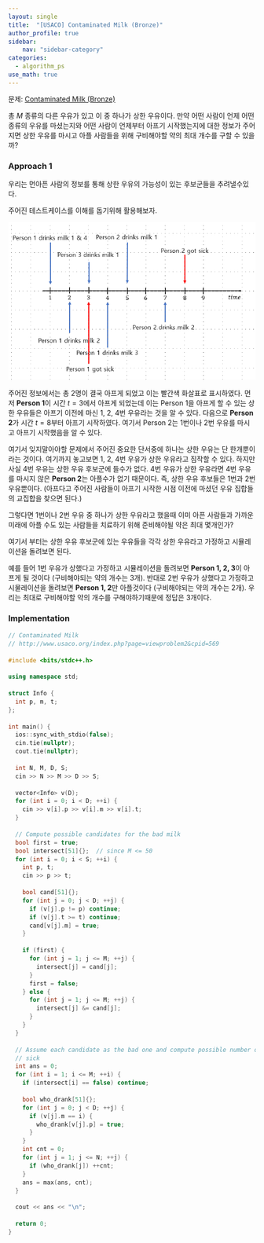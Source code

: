 ```yaml
---
layout: single
title:  "[USACO] Contaminated Milk (Bronze)"
author_profile: true
sidebar:
    nav: "sidebar-category"
categories:
  - algorithm_ps
use_math: true
---
```


문제: [Contaminated Milk (Bronze)](http://www.usaco.org/index.php?page=viewproblem2&cpid=569)

총 $M$ 종류의 다른 우유가 있고 이 중 하나가 상한 우유이다. 
만약 어떤 사람이 언제 어떤 종류의 우유를 마셨는지와 어떤 사람이 언제부터 아프기 시작했는지에 대한 정보가 주어지면 상한 우유를 마시고 아플 사람들을 위해 구비해야할 약의 최대 개수를 구할 수 있을까?

### Approach 1
우리는 먼아픈 사람의 정보를 통해 상한 우유의 가능성이 있는 후보군들을 추려낼수있다.

주어진 테스트케이스를 이해를 돕기위해 활용해보자.

![contamilted milk img 1](/assets/image/algorithm_ps/contaminated_milk_bronze/contaminated_milk_bronze_img_1.png)

주어진 정보에서는 총 2명이 결국 아프게 되었고 이는 빨간색 화살표로 표시하였다.
먼저 **Person 1**이 시간 $t=3$에서 아프게 되었는데 이는 Person 1을 아프게 할 수 있는 상한 우유들은 아프기 이전에 마신 1, 2, 4번 우유라는 것을 알 수 있다. 
다음으로 **Person 2**가 시간 $t=8$부터 아프기 시작하였다. 여기서 Person 2는 1번이나 2번 우유를 마시고 아프기 시작했음을 알 수 있다.

여기서 잊지말아야할 문제에서 주어진 중요한 단서중에 하나는 상한 우유는 단 한개뿐이라는 것이다. 여기까지 놓고보면 1, 2, 4번 우유가 상한 우유라고 짐작할 수 있다. 하지만 사실 4번 우유는 상한 우유 후보군에 들수가 없다. 4번 우유가 상한 우유라면 4번 우유를 마시지 않은 **Person 2**는 아플수가 없기 때문이다. 즉, 상한 우유 후보들은 1번과 2번 우유뿐이다. (아프다고 주어진 사람들이 아프기 시작한 시점 이전에 마셨던 우유 집합들의 교집합을 찾으면 된다.)

그렇다면 1번이나 2번 우유 중 하나가 상한 우유라고 했을때 이미 아픈 사람들과 가까운 미래에 아플 수도 있는 사람들을 치료하기 위해 준비해야될 약은 최대 몇개인가? 

여기서 부터는 상한 우유 후보군에 있는 우유들을 각각 상한 우유라고 가정하고 시뮬레이션을 돌려보면 된다.  

예를 들어 1번 우유가 상했다고 가정하고 시뮬레이션을 돌려보면 **Person 1, 2, 3**이 아프게 될 것이다 (구비해야되는 약의 개수는 3개). 반대로 2번 우유가 상했다고 가정하고 시물레이션을 돌려보면 **Person 1, 2**만 아플것이다 (구비해야되는 약의 개수는 2개). 우리는 최대로 구비해야할 약의 개수를 구해야하기때문에 정답은 3개이다.

### Implementation
```cpp
// Contaminated Milk
// http://www.usaco.org/index.php?page=viewproblem2&cpid=569

#include <bits/stdc++.h>

using namespace std;

struct Info {
  int p, m, t;
};

int main() {
  ios::sync_with_stdio(false);
  cin.tie(nullptr);
  cout.tie(nullptr);

  int N, M, D, S;
  cin >> N >> M >> D >> S;

  vector<Info> v(D);
  for (int i = 0; i < D; ++i) {
    cin >> v[i].p >> v[i].m >> v[i].t;
  }

  // Compute possible candidates for the bad milk
  bool first = true;
  bool intersect[51]{};  // since M <= 50
  for (int i = 0; i < S; ++i) {
    int p, t;
    cin >> p >> t;

    bool cand[51]{};
    for (int j = 0; j < D; ++j) {
      if (v[j].p != p) continue;
      if (v[j].t >= t) continue;
      cand[v[j].m] = true;
    }

    if (first) {
      for (int j = 1; j <= M; ++j) {
        intersect[j] = cand[j];
      }
      first = false;
    } else {
      for (int j = 1; j <= M; ++j) {
        intersect[j] &= cand[j];
      }
    }
  }

  // Assume each candidate as the bad one and compute possible number of the
  // sick
  int ans = 0;
  for (int i = 1; i <= M; ++i) {
    if (intersect[i] == false) continue;

    bool who_drank[51]{};
    for (int j = 0; j < D; ++j) {
      if (v[j].m == i) {
        who_drank[v[j].p] = true;
      }
    }
    int cnt = 0;
    for (int j = 1; j <= N; ++j) {
      if (who_drank[j]) ++cnt;
    }
    ans = max(ans, cnt);
  }

  cout << ans << "\n";

  return 0;
}
```